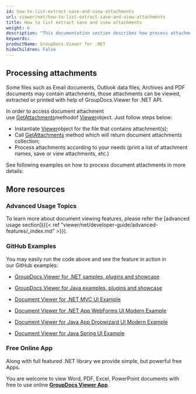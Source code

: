 ```yaml
---
id: how-to-list-extract-save-and-view-attachments
url: viewer/net/how-to-list-extract-save-and-view-attachments
title: How to list extract save and view attachments
weight: 6
description: "This documentation section describes how process attachments using .NET / C# with GroupDocs.Viewer for .NET."
keywords: 
productName: GroupDocs.Viewer for .NET
hideChildren: False
---
```

## Processing attachments

Some files such as Email documents, Outlook data files, Archives and PDF documents may contain attachments, those attachments can be viewed, extracted or printed with help of GroupDocs.Viewer for .NET API.

In order to access document attachment use [GetAttachments](https://apireference.groupdocs.com/net/viewer/groupdocs.viewer/viewer/methods/getattachments)methodof [Viewer](https://apireference.groupdocs.com/net/viewer/groupdocs.viewer/viewer)object. Just follow steps below:

*   Instantiate [Viewer](https://apireference.groupdocs.com/net/viewer/groupdocs.viewer/viewer)object for the file that contains attachment(s);
*   Call [GetAttachments](https://apireference.groupdocs.com/net/viewer/groupdocs.viewer/viewer/methods/getattachments) method which will return document attachments collection;
*   Process attachments according to your needs (print a list of attachment names, save or view attachments, etc.)

See following examples on how to process document attachments in more details:

## More resources

### Advanced Usage Topics

To learn more about document viewing features, please refer the [advanced usage section]({{< ref "viewer/net/developer-guide/advanced-features/_index.md" >}}).

### GitHub Examples

You may easily run the code above and see the feature in action in our GitHub examples:

*   [GroupDocs.Viewer for .NET samples, plugins and showcase](https://github.com/groupdocs-viewer/GroupDocs.Viewer-for-.NET)
    
*   [GroupDocs.Viewer for Java examples, plugins and showcase](https://github.com/groupdocs-viewer/GroupDocs.Viewer-for-Java)
    
*   [Document Viewer for .NET MVC UI Example](https://github.com/groupdocs-viewer/GroupDocs.Viewer-for-.NET-MVC) 
    
*   [Document Viewer for .NET App WebForms UI Modern Example](https://github.com/groupdocs-viewer/GroupDocs.Viewer-for-.NET-WebForms)
    
*   [Document Viewer for Java App Dropwizard UI Modern Example](https://github.com/groupdocs-viewer/GroupDocs.Viewer-for-Java-Dropwizard)
    
*   [Document Viewer for Java Spring UI Example](https://github.com/groupdocs-viewer/GroupDocs.Viewer-for-Java-Spring)
    

### Free Online App

Along with full featured .NET library we provide simple, but powerful free Apps.

You are welcome to view Word, PDF, Excel, PowerPoint documents with free to use online **[GroupDocs Viewer App](https://products.groupdocs.app/viewer)**.
